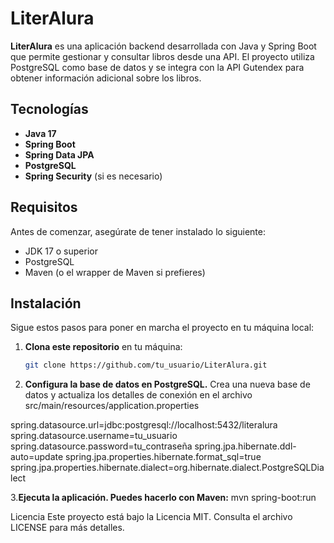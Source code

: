 # LiterAlura

**LiterAlura** es una aplicación backend desarrollada con Java y Spring Boot que permite gestionar y consultar libros desde una API. El proyecto utiliza PostgreSQL como base de datos y se integra con la API Gutendex para obtener información adicional sobre los libros.

## Tecnologías

- **Java 17**
- **Spring Boot**
- **Spring Data JPA**
- **PostgreSQL**
- **Spring Security** (si es necesario)

## Requisitos

Antes de comenzar, asegúrate de tener instalado lo siguiente:

- JDK 17 o superior
- PostgreSQL
- Maven (o el wrapper de Maven si prefieres)

## Instalación

Sigue estos pasos para poner en marcha el proyecto en tu máquina local:

1. **Clona este repositorio** en tu máquina:

   ```bash
   git clone https://github.com/tu_usuario/LiterAlura.git
2. **Configura la base de datos en PostgreSQL.** Crea una nueva base de datos y actualiza los detalles de conexión en el archivo src/main/resources/application.properties

spring.datasource.url=jdbc:postgresql://localhost:5432/literalura
spring.datasource.username=tu_usuario
spring.datasource.password=tu_contraseña
spring.jpa.hibernate.ddl-auto=update
spring.jpa.properties.hibernate.format_sql=true
spring.jpa.properties.hibernate.dialect=org.hibernate.dialect.PostgreSQLDialect

3.**Ejecuta la aplicación. Puedes hacerlo con Maven:**
mvn spring-boot:run


Licencia
Este proyecto está bajo la Licencia MIT. Consulta el archivo LICENSE para más detalles.

